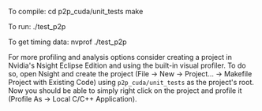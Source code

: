 To compile:
cd p2p_cuda/unit_tests
make

To run:
./test_p2p

To get timing data:
nvprof ./test_p2p

For more profiling and analysis options consider creating a project in Nvidia's Nsight Eclipse Edition and using the built-in visual profiler. To do so, open Nsight and create the project (File -> New -> Project... -> Makefile Project with Existing Code) using `p2p_cuda/unit_tests` as the project's root. Now you should be able to simply right click on the project and profile it (Profile As -> Local C/C++ Application).